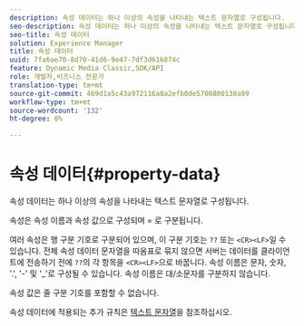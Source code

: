```yaml
---
description: 속성 데이터는 하나 이상의 속성을 나타내는 텍스트 문자열로 구성됩니다.
seo-description: 속성 데이터는 하나 이상의 속성을 나타내는 텍스트 문자열로 구성됩니다.
seo-title: 속성 데이터
solution: Experience Manager
title: 속성 데이터
uuid: 7fa6ae70-8d70-41d6-9e47-7df3d616874c
feature: Dynamic Media Classic,SDK/API
role: 개발자,비즈니스 전문가
translation-type: tm+mt
source-git-commit: 469d1a5c43a972116a8a2efb0de5708800130a99
workflow-type: tm+mt
source-wordcount: '132'
ht-degree: 0%

---
```



# 속성 데이터{#property-data}

속성 데이터는 하나 이상의 속성을 나타내는 텍스트 문자열로 구성됩니다.

속성은 속성 이름과 속성 값으로 구성되며 = 로 구분됩니다.

여러 속성은 행 구분 기호로 구분되어 있으며, 이 구분 기호는 `??` 또는 `<CR><LF>`일 수 있습니다. 전체 속성 데이터 문자열을 따옴표로 묶지 않으면 서버는 데이터를 클라이언트에 전송하기 전에 `??`의 각 항목을 `<CR><LF>`으로 바꿉니다. 속성 이름은 문자, 숫자, &#39;.&#39;, &#39;-&#39; 및 &#39;_&#39;로 구성될 수 있습니다. 속성 이름은 대/소문자를 구분하지 않습니다.

속성 값은 줄 구분 기호를 포함할 수 없습니다.

속성 데이터에 적용되는 추가 규칙은 [텍스트 문자열](../../../../../../is-api/image-catalog/image-serving-api-ref/c-image-catalog-reference/c-overview/c-common-data-types/r-text-string.md#reference-ae0a9e181b0e40c6bcdb43af7f481d63)을 참조하십시오.

